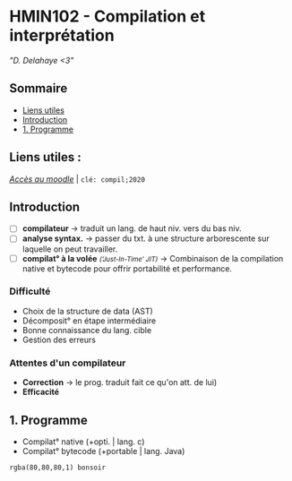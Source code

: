 # HMIN102 - Compilation et interprétation
*"D. Delahaye <3"*

## Sommaire
* [Liens utiles](#liens-utiles)
* [Introduction](#introduction)
* [1. Programme](#1-programme)

## Liens utiles :
[*Accès au moodle*](https://moodle.umontpellier.fr/course/view.php?id=5908 "Accèder au moodle") | `clé: compil;2020`

## Introduction
- [ ] **compilateur** &rarr; traduit un lang. de haut niv. vers du bas niv. 
- [ ] **analyse syntax.** &rarr; passer du txt. à une structure arborescente sur laquelle on peut travailler.
- [ ] **compilat° à la volée** <small>*('Just-In-Time' JIT)*</small> &rarr; Combinaison de la compilation native et bytecode pour offrir portabilité et performance.

### Difficulté
- Choix de la structure de data (AST)
- Décomposit° en étape intermédiaire
- Bonne connaissance du lang. cible
- Gestion des erreurs

### Attentes d'un compilateur
- **Correction** &rarr; le prog. traduit fait ce qu'on att. de lui)
- **Efficacité**

## 1. Programme
* Compilat° native (+opti. | lang. c)
* Compilat° bytecode (+portable | lang. Java)

`rgba(80,80,80,1) bonsoir`




